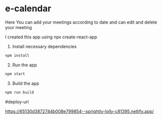 # e-calendar

Here You can add your meetings according to date and can edit and delete your meeting

I created this app using npx create-react-app

1. Install necessary dependencies

```bash
npm install
```

2. Run the app

```bash
npm start
```

3. Build the app

```bash
npm run build
```

#deploy-url

https://65130d3872744b008e799854--sprightly-lolly-c81395.netlify.app/
